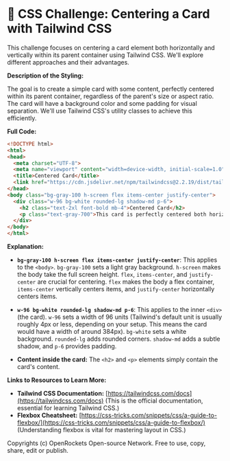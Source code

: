 # 🐞 CSS Challenge:  Centering a Card with Tailwind CSS


This challenge focuses on centering a card element both horizontally and vertically within its parent container using Tailwind CSS.  We'll explore different approaches and their advantages.


**Description of the Styling:**

The goal is to create a simple card with some content, perfectly centered within its parent container, regardless of the parent's size or aspect ratio. The card will have a background color and some padding for visual separation. We'll use Tailwind CSS's utility classes to achieve this efficiently.


**Full Code:**

```html
<!DOCTYPE html>
<html>
<head>
  <meta charset="UTF-8">
  <meta name="viewport" content="width=device-width, initial-scale=1.0">
  <title>Centered Card</title>
  <link href="https://cdn.jsdelivr.net/npm/tailwindcss@2.2.19/dist/tailwind.min.css" rel="stylesheet">
</head>
<body class="bg-gray-100 h-screen flex items-center justify-center">
  <div class="w-96 bg-white rounded-lg shadow-md p-6">
    <h2 class="text-2xl font-bold mb-4">Centered Card</h2>
    <p class="text-gray-700">This card is perfectly centered both horizontally and vertically using Tailwind CSS.</p>
  </div>
</body>
</html>
```


**Explanation:**

* **`bg-gray-100 h-screen flex items-center justify-center`**: This applies to the `<body>`.  `bg-gray-100` sets a light gray background. `h-screen` makes the body take the full screen height.  `flex`, `items-center`, and `justify-center` are crucial for centering. `flex` makes the body a flex container, `items-center` vertically centers items, and `justify-center` horizontally centers items.

* **`w-96 bg-white rounded-lg shadow-md p-6`**: This applies to the inner `<div>` (the card). `w-96` sets a width of 96 units (Tailwind's default unit is usually roughly 4px or less, depending on your setup. This means the card would have a width of around 384px).  `bg-white` sets a white background. `rounded-lg` adds rounded corners. `shadow-md` adds a subtle shadow, and `p-6` provides padding.

* **Content inside the card:** The `<h2>` and `<p>` elements simply contain the card's content.


**Links to Resources to Learn More:**

* **Tailwind CSS Documentation:** [https://tailwindcss.com/docs](https://tailwindcss.com/docs)  (This is the official documentation, essential for learning Tailwind CSS.)
* **Flexbox Cheatsheet:** [https://css-tricks.com/snippets/css/a-guide-to-flexbox/](https://css-tricks.com/snippets/css/a-guide-to-flexbox/) (Understanding flexbox is vital for mastering layout in CSS.)


Copyrights (c) OpenRockets Open-source Network. Free to use, copy, share, edit or publish.

